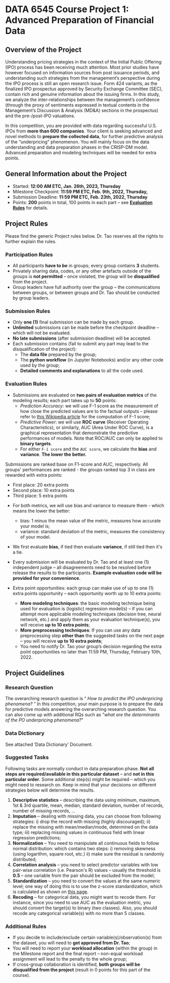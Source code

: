 # DATA 6545 Course Project 1: Advanced Preparation of Financial Data
<!--## Spring 2021-->

## Overview of the Project

Understanding pricing strategies in the context of the Initial Public Offering (IPO) process has been receiving much attention. Most prior studies have however focused on information sources from post issuance periods, and understanding such strategies from the management’s perspective during the IPO process is still an open research issue. Form 424 variants, as the finalized IPO prospectus approved by Security Exchange Committee (SEC), contain rich and genuine information about the issuing firms. In this study, we analyze the inter-relationships between the management’s confidence (through the proxy of sentiments expressed in textual contents in the Management’s Discussion & Analysis (MD&A) sections in the prospectus) and the pre-/post-IPO valuations.

In this competition, you are provided with data regarding successful U.S. IPOs from __more than 600 companies__. Your client is seeking advanced and novel methods to __prepare the collected data__, for further predictive analysis of the “underpricing” phenomenon. You will mainly focus on the data understanding and data preparation phases in the CRISP-DM model. Advanced preparation and modeling techniques will be needed for extra points.

## General Information about the Project
- Started: __12:00 AM ETC, Jan. 26th, 2023, Thursday__
- Milestone Checkpoint: __11:59 PM ETC, Feb. 9th, 2022, Thursday,__
- Submission Deadline: __11:59 PM ETC, Feb. 23th, 2022, Thursday__
- Points: __200__ points in total, 100 points in each part – see [__Evaluation Rules__](#evaluation-rules) for details.

## Project Rules
Please find the generic Project rules below. Dr. Tao reserves all the rights to further explain the rules.

### Participation Rules
- All participants __have to be__ in groups; every group contains __3__ students.
- Privately sharing data, codes, or any other artefacts outside of the groups is __not permitted__ – once violated, the group
will be __disqualified__ from the project.
- Group leaders have full authority over the group – the communications between groups, or between groups and Dr.
Tao should be conducted by group leaders.

### Submission Rules
- Only __one (1)__ final submission can be made by each group.
- __Unlimited__ submissions can be made before the checkpoint deadline – which will not be evaluated.
- __No late submissions__ (after submission deadline) will be accepted.
- Each submission contains (fail to submit any part may lead to the disqualification of the project):
  - The __data file__ prepared by the group;
  - The __python workflow__ (in Jupyter Notebooks) and/or any other code used by the group; 
  - __Detailed comments and explanations__ to all the code used.
 
### Evaluation Rules
- Submissions are evaluated on __two pairs of evaluation metrics__ of the modeling results; each part takes up to __50__ points:
  - _Prediction Accuracy_: we will use F-1 score as the measurement of how close the predicted values are to the factual outputs – please refer to [this Wikipedia article](https://en.wikipedia.org/wiki/Precision_and_recall) for the computation of F-1 score;
  - _Predictive Power_: we will use __ROC curve__ (Receiver Operating Characteristics), or similarly, AUC (Area Under ROC Curve), is a graphical representation that demonstrate the predictive performances of models. Note that ROC/AUC can only be applied to __binary targets__. <!--The rule-of-thumb for ROC is as follows (the higher the better):-->
  - For either `F-1 score` and the `AUC score`, we calculate the __bias__ and __variance__. __The lower the better.__
  
<!--| AUC Value | Interpretation |
:--- | :---
| 1.0 | Perfect Analysis |
| 0.9 - 0.99 | Excellent Analysis |
| 0.8 - 0.89 | Good Analysis |
| 0.7 - 0.79 | Fair Analysis |
| 0.5 - 0.69 | Poor Analysis |
| 0.5 and Below | Worthless Analysis |-->

Submissions are ranked base on F1-score and AUC, respectively. All groups' performances are ranked - the groups ranked top 3 in class are rewarded with extra points: 

  + First place: 20 extra points
  + Second place: 10 extra points
  + Third place: 5 extra points 
- For both metrics, we will use bias and variance to measure them - which means the lower the better:
  + bias: 1 minus the mean value of the metric, measures how accurate your model is;
  + variance: standard deviation of the metric, measures the consistency of your model.
- We first evaluate __bias__, if tied then evaluate __variance__, if still tied then it's a tie.
- Every submission will be evaluated by Dr. Tao and at least one (1) independent judge – all disagreements need to be resolved before release the results to the participants. __Example evaluation code will be provided for your convenience.__

- Extra point opportunities: each group can make use of up to one (1) extra points opportunity – each opportunity worth up to 10 extra points:
  + __More modeling techniques__: the basic modeling technique being used for evaluation is (logistic) regression model(s) – if you can attempt more applicable modeling techniques (decision tree, neural network, etc.) and apply them as your evaluation technique(s), you will receive __up to 10 extra points__;
  + __More preprocessing techniques__: If you can use any data preprocessing step __other than__ the suggested tasks on the next page – you will receive __up to 10 extra points__;
  + You need to notify Dr. Tao your group’s decision regarding the extra point opportunities no later than 11:59 PM, Thursday, February 10th, 2022.
  
## Project Guidelines

### Research Question
The overarching research question is “ _How to predict the IPO underpricing phenomena?_ ” In this competition, your main purpose is to prepare the data for predictive models answering the overarching research question. You can also come up with additional RQs such as "_what are the determinants of the PO underpricing phenomena?_"

### Data Dictionary
See attached ‘Data Dictionary’ Document.

### Suggested Tasks
Following tasks are normally conduct in data preparation phase. __Not all steps are required/available in this particular dataset__ – and __not in this particular order__. Some additional step(s) might be required – which you might need to research on. Keep in mind that your decisions on different strategies below will determine the results.

1. __Descriptive statistics__ – describing the data using minimum, maximum, 1st & 3rd quartile, mean, median, standard deviation, number of records, number of missing records, ... 
2. __Imputation__ – dealing with missing data, you can choose from following strategies: 
  i) drop the record with missing (highly discouraged); 
  ii) replace the missing with mean/median/mode, determined on the data type; 
  iii) replacing missing values in continuous field with linear regression predictions;
3. __Normalization__ – You need to manipulate all continuous fields to follow normal distribution: which contains two steps: 
  i) removing skewness (using logarithm, square root, etc.) 
  ii) make sure the residual is randomly distributed;
4. __Correlation analysis__ – you need to select predictor variables with low pair-wise correlation (i.e. Pearson's R) values – usually the threshold is __0.5__ – one variable from the pair should be excluded from the model;
5. __Standardization__ – you need to convert the values at the same numeric level; one way of doing this is to use the z-score standardization, which is calculated as shown on [this page](https://www.statisticshowto.datasciencecentral.com/probability-and-statistics/z-score/).
6. __Recoding__ – for categorical data, you might want to recode them. For instance, since you need to use AUC as the evaluation metric, you should convert the target(s) to binary (two classes). Also, you should recode any categorical variable(s) with no more than 5 classes.

### Additional Rules
- If you decide to include/exclude certain variable(s)/observation(s) from the dataset, you will need to __get approved from Dr. Tao__;
- You will need to report your __workload allocation__ (within the group) in the Milestone report and the final report – non-equal workload assignment will lead to the penalty to the whole group;
- If cross-group collaboration is identified, __both groups will be disqualified from the project__ (result in 0 points for this part of the course).
